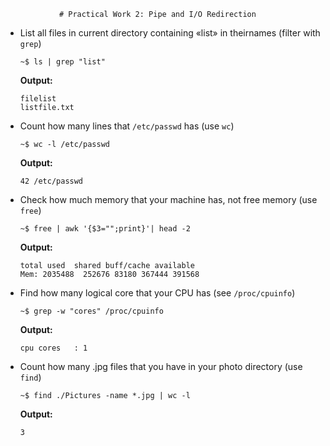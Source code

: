                 # Practical Work 2: Pipe and I/O Redirection

- List all files in current directory containing «list» in theirnames (filter with `grep`)
	``` 
    ~$ ls | grep "list"
	```

    **Output:** 
    ```
	filelist  
	listfile.txt
    ```
    
- Count how many lines that `/etc/passwd` has (use `wc`)
	```
    ~$ wc -l /etc/passwd
	```
    
    **Output:**
	```
    42 /etc/passwd
	```
    
- Check how much memory that your machine has, not free memory (use `free`)
	```
	~$ free | awk '{$3="";print}'| head -2
	```
	
    **Output:**
   	```
	total used  shared buff/cache available  
	Mem: 2035488  252676 83180 367444 391568
	```
	
- Find how many logical core that your CPU has (see `/proc/cpuinfo`)
	```
    ~$ grep -w "cores" /proc/cpuinfo
	```
    
    **Output:**
	```
    cpu cores	: 1
	```
	
 - Count how many .jpg files that you have in your photo directory (use `find`)
    ```
    ~$ find ./Pictures -name *.jpg | wc -l
    ```
    
    **Output:**
    ```
    3
    ```
    

